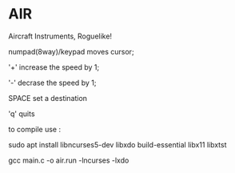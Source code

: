 # AIR

Aircraft Instruments, Roguelike!

numpad(8way)/keypad moves cursor;

'+' increase the speed by 1;

'-' decrase the speed by 1;

SPACE set a destination

'q' quits 

to compile use :

sudo apt install libncurses5-dev libxdo build-essential libx11 libxtst

gcc main.c -o air.run -lncurses -lxdo

